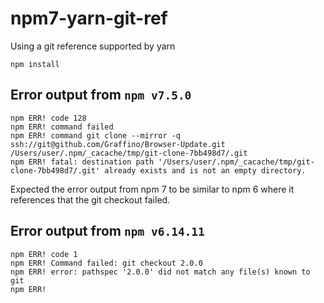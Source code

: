 # npm7-yarn-git-ref

Using a git reference supported by yarn

```
npm install
```

## Error output from `npm v7.5.0`

```
npm ERR! code 128
npm ERR! command failed
npm ERR! command git clone --mirror -q ssh://git@github.com/Graffino/Browser-Update.git /Users/user/.npm/_cacache/tmp/git-clone-7bb498d7/.git
npm ERR! fatal: destination path '/Users/user/.npm/_cacache/tmp/git-clone-7bb498d7/.git' already exists and is not an empty directory.
```

Expected the error output from npm 7 to be similar to npm 6 where it references that the git checkout failed.

## Error output from `npm v6.14.11`

```
npm ERR! code 1
npm ERR! Command failed: git checkout 2.0.0
npm ERR! error: pathspec '2.0.0' did not match any file(s) known to git
npm ERR! 
```
